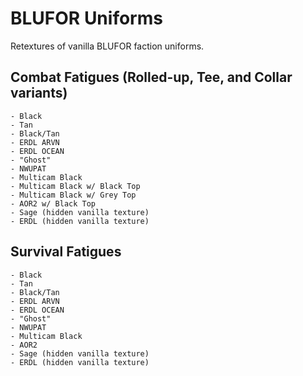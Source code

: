 # BLUFOR Uniforms
Retextures of vanilla BLUFOR faction uniforms.

## Combat Fatigues (Rolled-up, Tee, and Collar variants)
	- Black
	- Tan
	- Black/Tan
	- ERDL ARVN
	- ERDL OCEAN
	- "Ghost"
	- NWUPAT
	- Multicam Black
	- Multicam Black w/ Black Top
	- Multicam Black w/ Grey Top
	- AOR2 w/ Black Top
	- Sage (hidden vanilla texture)
	- ERDL (hidden vanilla texture)
	
## Survival Fatigues
	- Black
	- Tan
	- Black/Tan
	- ERDL ARVN
	- ERDL OCEAN
	- "Ghost"
	- NWUPAT
	- Multicam Black
	- AOR2
	- Sage (hidden vanilla texture)
	- ERDL (hidden vanilla texture)